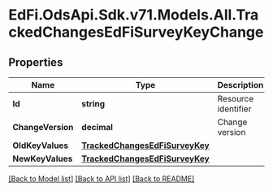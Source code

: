 # EdFi.OdsApi.Sdk.v71.Models.All.TrackedChangesEdFiSurveyKeyChange

## Properties

Name | Type | Description | Notes
------------ | ------------- | ------------- | -------------
**Id** | **string** | Resource identifier | [optional] 
**ChangeVersion** | **decimal** | Change version | [optional] 
**OldKeyValues** | [**TrackedChangesEdFiSurveyKey**](TrackedChangesEdFiSurveyKey.md) |  | [optional] 
**NewKeyValues** | [**TrackedChangesEdFiSurveyKey**](TrackedChangesEdFiSurveyKey.md) |  | [optional] 

[[Back to Model list]](../../README.md#documentation-for-models) [[Back to API list]](../../README.md#documentation-for-api-endpoints) [[Back to README]](../../README.md)

